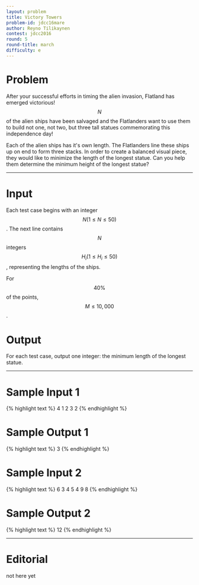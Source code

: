 ```yaml
---
layout: problem
title: Victory Towers
problem-id: jdcc16mare
author: Reyno Tilikaynen
contest: jdcc2016
round: 5
round-title: march
difficulty: e
---
```


# Problem
After your successful efforts in timing the alien invasion, Flatland has emerged victorious! $$N$$ of the alien ships have been salvaged and the Flatlanders want to use them to build not one, not two, but three tall statues commemorating this independence day!

Each of the alien ships has it's own length. The Flatlanders line these ships up on end to form three stacks. In order to create a balanced visual piece, they would like to minimize the length of the longest statue. Can you help them determine the minimum height of the longest statue?

---

# Input
Each test case begins with an integer $$N (1 \leq N \leq 50)$$. The next line contains $$N$$ integers $$H_i (1 \leq H_i \leq 50)$$, representing the lengths of the ships.

For $$40\%$$ of the points, $$M \leq 10,000$$.

# Output
For each test case, output one integer: the minimum length of the longest statue.

---

# Sample Input 1
{% highlight text %}
4
1 2 3 2
{% endhighlight %}

# Sample Output 1
{% highlight text %}
3
{% endhighlight %}

# Sample Input 2
{% highlight text %}
6
3 4 5 4 9 8
{% endhighlight %}

# Sample Output 2
{% highlight text %}
12
{% endhighlight %}

---

# Editorial
not here yet